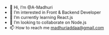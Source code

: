 - 👋 Hi, I’m @A-Madhuri
- 👀 I’m interested in Front & Backend Developer
- 🌱 I’m currently learning React.js
- 💞️ I’m looking to collaborate on Node.js
- 📫 How to reach me madhuriaddaa@gmail.com

<!---
A-Madhuri/A-Madhuri is a ✨ special ✨ repository because its `README.md` (this file) appears on your GitHub profile.
You can click the Preview link to take a look at your changes.
--->
